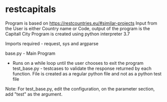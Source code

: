 # restcapitals
Program is based on https://restcountries.eu/#similar-projects
Input from the User is either Country name or Code, output of the program is the Capitall City
Program is created using python interpreter 3.7

Imports required - request, sys and argparse

base.py - Main Program
  - Runs on a while loop until the user chooses to exit the program
test_base.py - testcases to validate the response returned by each function. File is created as a regular python file and not as a python test file

Note: For test_base.py, edit the configuration, on the parameter section, add "test" as the argument.
